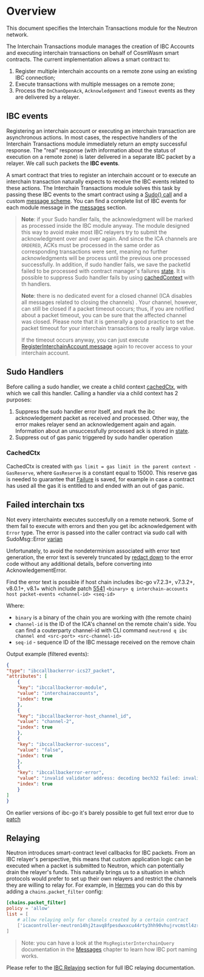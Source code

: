 # Overview

This document specifies the Interchain Transactions module for the Neutron network.

The Interchain Transactions module manages the creation of IBC Accounts and executing interchain transactions on behalf
of CosmWasm smart contracts. The current implementation allows a smart contract to:

1. Register multiple interchain accounts on a remote zone using an existing IBC connection;
2. Execute transactions with multiple messages on a remote zone;
3. Process the `OnChanOpenAck`, `Acknowledgement` and `Timeout` events as they are delivered by a relayer.

## IBC events

Registering an interchain account or executing an interchain transaction are asynchronous actions. In most cases, the
respective handlers of the Interchain Transactions module immediately return an empty successful response. The "real"
response (with information about the status of execution on a remote zone) is later delivered in a separate IBC packet
by a relayer. We call such packets the **IBC events**.

A smart contract that tries to register an interchain account or to execute an interchain transaction naturally expects
to receive the IBC events related to these actions. The Interchain Transactions module solves this task by passing these
IBC events to the smart contract using
a [Sudo() call](https://github.com/CosmWasm/wasmd/blob/288609255ad92dfe5c54eae572fe7d6010e712eb/x/wasm/keeper/keeper.go#L453)
and a custom [message scheme](https://github.com/neutron-org/neutron/blob/v1.0.4/x/contractmanager/types/sudo.go). You can find a
complete list of IBC events for each module message in the [messages](./messages) section.

> **Note**: if your Sudo handler fails, the acknowledgment will be marked as processed inside the IBC module anyway.
> The module designed this way to avoid
> make most IBC relayers try to submit the acknowledgment over and over again. And since the ICA channels are `ORDERED`,
> ACKs must be processed in the same order as corresponding transactions were sent, meaning no further acknowledgments
> will be process until the previous one processed successfully. In addition, if sudo handler fails, we save the packetId
> failed to be processed with contract manager's failures [state](../contract-manager/state.md). It is possible to suppress
> Sudo handler fails by using [cachedContext](#sudo-handlers) with th handlers.
>
> **Note**: there is no dedicated event for a closed channel (ICA disables all messages related to closing the channels)
> . Your channel, however, can still be closed if a packet timeout occurs; thus, if you are notified about a packet
> timeout, you can be sure that the affected channel was closed. Please note that it is generally a good practice to set
> the packet timeout for your interchain transactions to a really large value.
>
> If the timeout occurs anyway, you can just
> execute [RegisterInterchainAccount message]( /neutron/modules/interchain-txs/messages#msgregisterinterchainaccount) again to
> recover access to your interchain account.

## Sudo Handlers

Before calling a sudo handler, we create a child context [cachedCtx](#cachedctx), with which we call this handler.
Calling a handler via a child context has 2 purposes:

1. Suppress the sudo handler error itself, and mark the ibc acknowledgement packet as received and processed. Other way, the error makes relayer send an acknowledgement again and again. Information about an unsuccessfully processed ack is stored in [state](../contract-manager/state.md).
2. Suppress out of gas panic triggered by sudo handler operation

### CachedCtx

CachedCtx is created with `gas limit = gas limit in the parent context - GasReserve`, where `GasReserve` is a constant equal to 15000.
This reserve gas is needed to guarantee that [Failure](../contract-manager/state.md) is saved, for example in case a contract has used all the gas it is entitled to and ended with an out of gas panic.

## Failed interchain txs

Not every interchaintx executes succesfully on a remote network. Some of them fail to execute with errors and then you get ibc acknowledgement with `Error` type. The error is passed into the caller contract via sudo call with SudoMsg::Error [varian](../../../tutorials/cosmwasm_ica.md#ibc-events)

Unfortunately, to avoid the nondeterminism associated with error text generation, the error text is severely truncated by [redact down](https://github.com/cosmos/ibc-go/blob/v7.3.1/modules/apps/27-interchain-accounts/host/ibc_module.go#L115) to the error code without any additional details, before converting into AcknowledgementError.

Find the error text is possible if host chain includes ibc-go v7.2.3+, v7.3.2+, v8.0.1+, v8.1+ which include patch [5541](https://github.com/cosmos/ibc-go/pull/5541)
`<binary> q interchain-accounts host packet-events <channel-id> <seq-id>`

Where:

- `binary` is a binary of the chain you are working with (the remote chain)
- `channel-id` is the ID of the ICA's channel on the remote chain's side. You can find a couterparty channel-id with CLI command `neutrond q ibc channel end <src-port> <src-channel-id>`
- `seq-id` - sequence ID of the IBC message received on the remove chain

Output example (filtered events):

```json
{
"type": "ibccallbackerror-ics27_packet",
"attributes": [
    {
    "key": "ibccallbackerror-module",
    "value": "interchainaccounts",
    "index": true
    },
    {
    "key": "ibccallbackerror-host_channel_id",
    "value": "channel-2",
    "index": true
    },
    {
    "key": "ibccallbackerror-success",
    "value": "false",
    "index": true
    },
    {
    "key": "ibccallbackerror-error",
    "value": "invalid validator address: decoding bech32 failed: invalid separator index -1: invalid address",
    "index": true
    }
]
}
```

On earlier versions of ibc-go it's barely possible to get full text error due to [patch](https://github.com/cosmos/ibc-go/commit/fdbb508c1ca68811206d7175fb9e202c1611a43e)

## Relaying

Neutron introduces smart-contract level callbacks for IBC packets. From an IBC relayer's perspective, this means that
custom application logic can be executed when a packet is submitted to Neutron, which can potentially drain the
relayer's funds. This naturally brings us to a situation in which protocols would prefer to set up their own relayers
and restrict the channels they are willing to relay for. For example,
in [Hermes](https://github.com/informalsystems/ibc-rs) you can do this by adding a `chains.packet_filter` config:

```toml
[chains.packet_filter]
policy = 'allow'
list = [
    # allow relaying only for chanels created by a certain contract  
    ['icacontroller-neutron14hj2tavq8fpesdwxxcu44rty3hh90vhujrvcmstl4zr3txmfvw9s5c2epq*', '*'],
]
```

> Note: you can have a look at the `MsgRegisterInterchainQuery` documentation in the [Messages](messages.md) chapter
> to learn how IBC port naming works.

Please refer to the [IBC Relaying](../../../relaying/ibc-relayer.md) section for full IBC relaying documentation.
